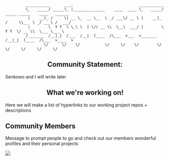 ```
         ___________      ___.                             ___________                             
         \_   _____/ _____\_ |______________    ____  ____ \_   _____/ _____ _____    ____   ______
          |    __)_ /     \| __ \_  __ \__  \ _/ ___\/ __ \ |    __)_ /     \\__  \ _/ ___\ /  ___/
          |        \  Y Y  \ \_\ \  | \// __ \\  \__\  ___/ |        \  Y Y  \/ __ \\  \___ \___ \ 
         /_______  /__|_|  /___  /__|  (____  /\___  >___  >_______  /__|_|  (____  /\___  >____  >
                 \/      \/    \/           \/     \/    \/        \/      \/     \/     \/     \/ 

```
<div align="center">

## Community Statement:
</div>

Senkowo and I will write later


##

<div align="center">
  
## What we're working on!
</div>

Here we will make a list of hyperlinks to our working project repos + descriptions

## 

## Community Members
Message to prompt people to go and check out our members wonderful profiles and their personal projects

<a href="https://github.com/embraceemacs/emacs-wiki/graphs/contributors">
  <img src="https://contrib.rocks/image?repo=embraceemacs/emacs-wiki" />
</a>





